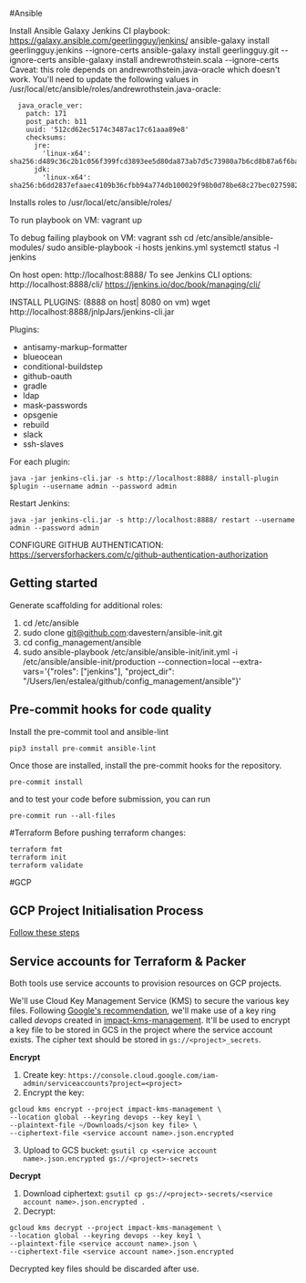#Ansible

Install Ansible Galaxy Jenkins CI playbook:
https://galaxy.ansible.com/geerlingguy/jenkins/
ansible-galaxy install geerlingguy.jenkins --ignore-certs
ansible-galaxy install geerlingguy.git --ignore-certs
ansible-galaxy install andrewrothstein.scala --ignore-certs
  Caveat: this role depends on andrewrothstein.java-oracle which doesn't work. You'll need to update the following values in /usr/local/etc/ansible/roles/andrewrothstein.java-oracle:
```
  java_oracle_ver:
    patch: 171
    post_patch: b11
    uuid: '512cd62ec5174c3487ac17c61aaa89e8'
    checksums:
      jre:
        'linux-x64': sha256:d489c36c2b1c056f399fcd3893ee5d80da873ab7d5c73980a7b6cd8b87a6f6ba
      jdk:
        'linux-x64': sha256:b6dd2837efaaec4109b36cfbb94a774db100029f98b0d78be68c27bec0275982
```

Installs roles to /usr/local/etc/ansible/roles/

To run playbook on VM:
vagrant up

To debug failing playbook on VM:
vagrant ssh
cd /etc/ansible/ansible-modules/
sudo ansible-playbook -i hosts jenkins.yml
systemctl status -l jenkins

On host open: http://localhost:8888/
To see Jenkins CLI options: http://localhost:8888/cli/
https://jenkins.io/doc/book/managing/cli/

INSTALL PLUGINS: (8888 on host| 8080 on vm)
wget http://localhost:8888/jnlpJars/jenkins-cli.jar

Plugins:
  * antisamy-markup-formatter
  * blueocean
  * conditional-buildstep
  * github-oauth
  * gradle
  * ldap
  * mask-passwords
  * opsgenie
  * rebuild
  * slack
  * ssh-slaves

For each plugin:
```
java -jar jenkins-cli.jar -s http://localhost:8888/ install-plugin $plugin --username admin --password admin
```

Restart Jenkins:
```
java -jar jenkins-cli.jar -s http://localhost:8888/ restart --username admin --password admin
```

CONFIGURE GITHUB AUTHENTICATION:
https://serversforhackers.com/c/github-authentication-authorization

## Getting started
Generate scaffolding for additional roles:
1. cd /etc/ansible
2. sudo clone git@github.com:davestern/ansible-init.git
3. cd config_management/ansible
4. sudo ansible-playbook /etc/ansible/ansible-init/init.yml -i /etc/ansible/ansible-init/production --connection=local --extra-vars='{"roles": ["jenkins"], "project_dir": "/Users/len/estalea/github/config_management/ansible"}'

## Pre-commit hooks for code quality

Install the pre-commit tool and ansible-lint

```shell
pip3 install pre-commit ansible-lint
```

Once those are installed, install the pre-commit hooks for the repository.

```shell
pre-commit install
```

and to test your code before submission, you can run

```shell
pre-commit run --all-files
```

#Terraform
Before pushing terraform changes:
```
terraform fmt
terraform init
terraform validate
```

#GCP
## GCP Project Initialisation Process
[Follow these steps](https://docs.google.com/document/d/1rIQGpJVGFi-dY-X79fy7iFeoXEklPHjen4P4MYLAO0A/edit#)

## Service accounts for Terraform & Packer 
Both tools use service accounts to provision resources on GCP projects.

We'll use Cloud Key Management Service (KMS) to secure the various key files. 
Following [Google's recommendation](https://cloud.google.com/kms/docs/store-secrets), we'll make use of a key ring called _devops_ created in [impact-kms-management](https://console.cloud.google.com/security/kms?organizationId=809907826893&project=impact-kms-management).
It'll be used to encrypt a key file to be stored in GCS in the project where the service account exists. 
The cipher text should be stored in `gs://<project>_secrets`.

**Encrypt**
1. Create key: `https://console.cloud.google.com/iam-admin/serviceaccounts?project=<project>`
2. Encrypt the key: 
```
gcloud kms encrypt --project impact-kms-management \
--location global --keyring devops --key key1 \
--plaintext-file ~/Downloads/<json key file> \
--ciphertext-file <service account name>.json.encrypted
```
3. Upload to GCS bucket: `gsutil cp <service account name>.json.encrypted gs://<project>-secrets`

**Decrypt** 
1. Download ciphertext: `gsutil cp gs://<project>-secrets/<service account name>.json.encrypted .`
2. Decrypt: 
```
gcloud kms decrypt --project impact-kms-management \
--location global --keyring devops --key key1 \
--plaintext-file <service account name>.json \
--ciphertext-file <service account name>.json.encrypted
```

Decrypted key files should be discarded after use.

